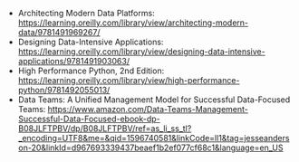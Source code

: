 * Architecting Modern Data Platforms: https://learning.oreilly.com/library/view/architecting-modern-data/9781491969267/
* Designing Data-Intensive Applications: https://learning.oreilly.com/library/view/designing-data-intensive-applications/9781491903063/
* High Performance Python, 2nd Edition: https://learning.oreilly.com/library/view/high-performance-python/9781492055013/
* Data Teams: A Unified Management Model for Successful Data-Focused Teams: https://www.amazon.com/Data-Teams-Management-Successful-Data-Focused-ebook-dp-B08JLFTPBV/dp/B08JLFTPBV/ref=as_li_ss_tl?_encoding=UTF8&me=&qid=1596740581&linkCode=ll1&tag=jesseanderson-20&linkId=d967693339437beaef1b2ef077cf68c1&language=en_US
